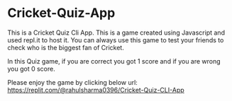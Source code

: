 # Cricket-Quiz-App
This is a Cricket Quiz Cli App.
This is a game created using Javascript and used repl.it to host it. You can always use this game to test your friends to check who is the biggest
fan of Cricket.

In this Quiz game, if you are correct you got 1 score and if you are wrong you got 0 score.

Please enjoy the game by clicking below url:
https://replit.com/@rahulsharma0396/Cricket-Quiz-CLI-App
